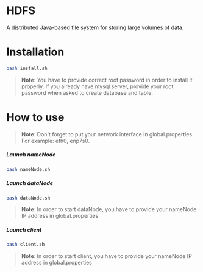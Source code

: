 # HDFS

A distributed Java-based file system for storing large volumes of data.

# Installation

```bash
bash install.sh
```
> **Note**: You have to provide correct root password in order to install it properly. If you already have mysql server, provide your root password when asked to create database and table.

# How to use

> **Note**: Don't forget to put your network interface in global.properties. For example: eth0, enp7s0.

##### Launch nameNode

```bash
bash nameNode.sh
```

##### Launch dataNode

```bash
bash dataNode.sh
```

> **Note**: In order to start dataNode, you have to provide your nameNode IP address in global.properties

##### Launch client

```bash
bash client.sh
```

> **Note**: In order to start client, you have to provide your nameNode IP address in global.properties
